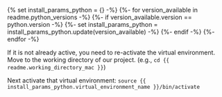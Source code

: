 {% set install_params_python = {} -%}
{%- for version_available in readme.python_versions -%}
  {%- if version_available.version == python.version -%}
    {%- set install_params_python = install_params_python.update(version_available) -%}
  {%- endif -%}
{%- endfor -%}

If it is not already active, you need to re-activate the virtual environment.
Move to the working directory of our project. (e.g., `cd {{ readme.working_directory_mac }}`)

Next activate that virtual environment:
`source {{ install_params_python.virtual_environment_name }}/bin/activate`
